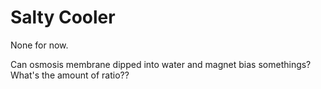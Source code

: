 # Salty Cooler
None for now.

Can osmosis membrane dipped into water and magnet bias somethings? What's the amount of ratio??
